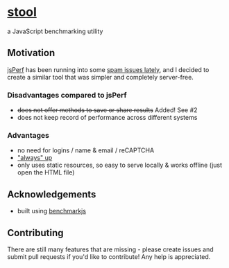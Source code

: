 # [stool](//albertxing.github.io/stool)
a JavaScript benchmarking utility

## Motivation
[jsPerf](//jsperf.com) has been running into some [spam issues lately](//github.com/jsperf/jsperf.com/issues/18), and I decided to create a similar tool that was simpler and completely server-free.

### Disadvantages compared to jsPerf
 - ~~does not offer methods to save or share results~~ Added! See #2
 - does not keep record of performance across different systems
 
### Advantages
 - no need for logins / name & email / reCAPTCHA
 - ["always" up](//status.github.com)
 - only uses static resources, so easy to serve locally & works offline (just open the HTML file)

## Acknowledgements
 - built using [benchmarkjs](http://benchmarkjs.com)
 
## Contributing

There are still many features that are missing - please create issues and submit pull requests if you'd like to contribute!
Any help is appreciated.
